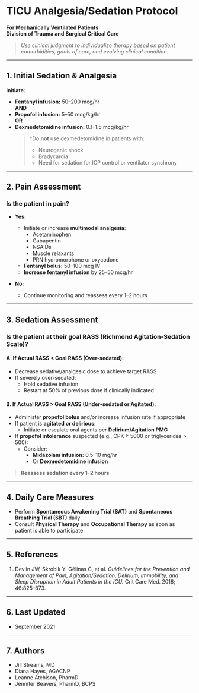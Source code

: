 # TICU Analgesia/Sedation Protocol  
**For Mechanically Ventilated Patients**  
**Division of Trauma and Surgical Critical Care**

> *Use clinical judgment to individualize therapy based on patient comorbidities, goals of care, and evolving clinical condition.*

---

## 1. Initial Sedation & Analgesia

**Initiate:**

- **Fentanyl infusion:** 50–200 mcg/hr  
**AND**
- **Propofol infusion:** 5–50 mcg/kg/hr  
**OR**
- **Dexmedetomidine infusion:** 0.1–1.5 mcg/kg/hr  
  > †Do **not** use dexmedetomidine in patients with:
  > - Neurogenic shock  
  > - Bradycardia  
  > - Need for sedation for ICP control or ventilator synchrony  

---

## 2. Pain Assessment

### Is the patient in pain?

- **Yes:**
  - Initiate or increase **multimodal analgesia**:
    - Acetaminophen  
    - Gabapentin  
    - NSAIDs  
    - Muscle relaxants  
    - PRN hydromorphone or oxycodone  
  - **Fentanyl bolus:** 50–100 mcg IV  
  - **Increase fentanyl infusion** by 25–50 mcg/hr  

- **No:**
  - Continue monitoring and reassess every 1–2 hours

---

## 3. Sedation Assessment

### Is the patient at their goal RASS (Richmond Agitation-Sedation Scale)?

#### A. If **Actual RASS < Goal RASS** (Over-sedated):

- Decrease sedative/analgesic dose to achieve target RASS
- If severely over-sedated:
  - Hold sedative infusion
  - Restart at 50% of previous dose if clinically indicated

#### B. If **Actual RASS > Goal RASS** (Under-sedated or Agitated):

- Administer **propofol bolus** and/or increase infusion rate if appropriate  
- If patient is **agitated or delirious**:
  - Initiate or escalate oral agents per **Delirium/Agitation PMG**
- If **propofol intolerance** suspected (e.g., CPK ≥ 5000 or triglycerides > 500):
  - Consider:
    - **Midazolam infusion:** 0.5–10 mg/hr  
    - Or **Dexmedetomidine infusion**

> **Reassess sedation every 1–2 hours**

---

## 4. Daily Care Measures

- Perform **Spontaneous Awakening Trial (SAT)** and **Spontaneous Breathing Trial (SBT)** daily  
- Consult **Physical Therapy** and **Occupational Therapy** as soon as patient is able to participate

---

## 5. References

1. Devlin JW, Skrobik Y, Gélinas C, et al. *Guidelines for the Prevention and Management of Pain, Agitation/Sedation, Delirium, Immobility, and Sleep Disruption in Adult Patients in the ICU.* Crit Care Med. 2018; 46:825–873.  

---

## 6. Last Updated

- September 2021

---

## 7. Authors

- Jill Streams, MD  
- Diana Hayes, AGACNP  
- Leanne Atchison, PharmD  
- Jennifer Beavers, PharmD, BCPS
